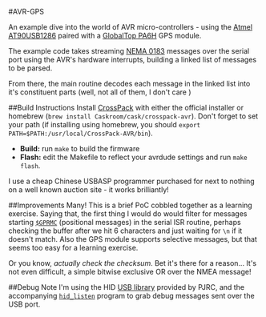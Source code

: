 #AVR-GPS

An example dive into the world of AVR micro-controllers - using the [Atmel AT90USB1286](http://www.atmel.com/devices/AT90USB1286.aspx) paired with a [GlobalTop PA6H](http://www.gtop-tech.com/en/product/MT3339_GPS_Module_04.html) GPS module.

The example code takes streaming [NEMA 0183](https://en.wikipedia.org/wiki/NMEA_0183) messages over the serial port using the AVR's hardware interrupts, building a linked list of messages to be parsed.

From there, the main routine decodes each message in the linked list into it's constituent parts (well, not all of them, I don't care )

##Build Instructions
Install [CrossPack](https://www.obdev.at/products/crosspack/index.html) with either the official installer or homebrew (`brew install Caskroom/cask/crosspack-avr`). Don't forget to set your path (if installing using homebrew, you should `export PATH=$PATH:/usr/local/CrossPack-AVR/bin`).

- **Build:** run `make` to build the firmware
- **Flash:** edit the Makefile to reflect your avrdude settings and run `make flash`.

I use a cheap Chinese USBASP programmer purchased for next to nothing on a well known auction site - it works brilliantly!

##Improvements
Many! This is a brief PoC cobbled together as a learning exercise. Saying that, the first thing I would do would filter for messages starting [`$GPRMC`](http://aprs.gids.nl/nmea/#rmc) (positional messages) in the serial ISR routine, perhaps checking the buffer after we hit 6 characters and just waiting for `\n` if it doesn't match. Also the GPS module supports selective messages, but that seems too easy for a learning exercise.

Or you know, _actually check the checksum_. Bet it's there for a reason... It's not even difficult, a simple bitwise exclusive OR over the NMEA message!

##Debug Note
I'm using the HID [USB library](https://www.pjrc.com/teensy/usb_debug_only.html) provided by PJRC, and the accompanying [`hid_listen`](https://www.pjrc.com/teensy/hid_listen.html) program to grab debug messages sent over the USB port.